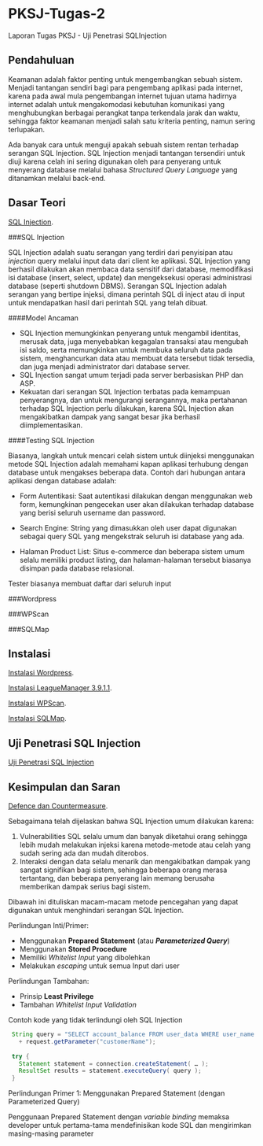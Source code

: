 # PKSJ-Tugas-2

Laporan Tugas PKSJ - Uji Penetrasi SQLInjection

## Pendahuluan

Keamanan adalah faktor penting untuk mengembangkan sebuah sistem. Menjadi tantangan sendiri bagi para pengembang aplikasi pada internet, karena pada awal mula pengembangan internet tujuan utama hadirnya internet adalah untuk mengakomodasi kebutuhan komunikasi yang menghubungkan berbagai perangkat tanpa terkendala jarak dan waktu, sehingga faktor keamanan menjadi salah satu kriteria penting, namun sering terlupakan.

Ada banyak cara untuk menguji apakah sebuah sistem rentan terhadap serangan SQL Injection. SQL Injection menjadi tantangan tersendiri untuk diuji karena celah ini sering digunakan oleh para penyerang untuk menyerang database melalui bahasa _Structured Query Language_ yang ditanamkan melalui back-end.

## Dasar Teori

 [SQL Injection](#sql-injection).
 
###SQL Injection
 
 SQL Injection adalah suatu serangan yang terdiri dari penyisipan atau *injection* query melalui input data dari client ke aplikasi. SQL Injection yang berhasil dilakukan akan membaca data sensitif dari database, memodifikasi isi database (insert, select, update) dan mengeksekusi operasi administrasi database (seperti shutdown DBMS).
 Serangan SQL Injection adalah serangan yang bertipe injeksi, dimana perintah SQL di inject atau di input untuk mendapatkan hasil dari perintah SQL yang telah dibuat.


####Model Ancaman
 
 * SQL Injection memungkinkan penyerang untuk mengambil identitas, merusak data, juga menyebabkan kegagalan transaksi atau mengubah isi saldo, serta memungkinkan untuk membuka seluruh data pada sistem, menghancurkan data atau membuat data tersebut tidak tersedia, dan juga menjadi administrator dari database server.
 * SQL Injection sangat umum terjadi pada server berbasiskan PHP dan ASP.
 * Kekuatan dari serangan SQL Injection terbatas pada kemampuan penyerangnya, dan untuk mengurangi serangannya, maka pertahanan terhadap SQL Injection perlu dilakukan, karena SQL Injection akan mengakibatkan dampak yang sangat besar jika berhasil diimplementasikan.

####Testing SQL Injection

Biasanya, langkah untuk mencari celah sistem untuk diinjeksi menggunakan metode SQL Injection adalah memahami kapan aplikasi terhubung dengan database untuk mengakses beberapa data. Contoh dari hubungan antara aplikasi dengan database adalah:

* Form Autentikasi: Saat autentikasi dilakukan dengan menggunakan web form, kemungkinan pengecekan user akan dilakukan terhadap database yang berisi seluruh username dan password.

* Search Engine: String yang dimasukkan oleh user dapat digunakan sebagai query SQL yang mengekstrak seluruh isi database yang ada.

* Halaman Product List: Situs e-commerce dan beberapa sistem umum selalu memiliki product listing, dan halaman-halaman tersebut biasanya disimpan pada database relasional.

Tester biasanya membuat daftar dari seluruh input

###Wordpress
 
###WPScan
 
###SQLMap

## Instalasi
[Instalasi Wordpress](https://github.com/rafiarr/PKSJ-Tugas-2/blob/master/instalasi_wordpress.md).

[Instalasi LeagueManager 3.9.1.1](https://github.com/rafiarr/PKSJ-Tugas-2/blob/master/instalasi_leaguemanager.md).

[Instalasi WPScan](lalal).

[Instalasi SQLMap](lalala).

## Uji Penetrasi SQL Injection
 [Uji Penetrasi SQL Injection](lalal)

## Kesimpulan dan Saran

 [Defence dan Countermeasure](lalala).

 Sebagaimana telah dijelaskan bahwa SQL Injection umum dilakukan karena:
 
 1. Vulnerabilities SQL selalu umum dan banyak diketahui orang sehingga lebih mudah melakukan injeksi karena metode-metode atau celah yang sudah sering ada dan mudah diterobos.
 2. Interaksi dengan data selalu menarik dan mengakibatkan dampak yang sangat signifikan bagi sistem, sehingga beberapa orang merasa tertantang, dan beberapa penyerang lain memang berusaha memberikan dampak serius bagi sistem.
 
 Dibawah ini dituliskan macam-macam metode pencegahan yang dapat digunakan untuk menghindari serangan SQL Injection.
 
 Perlindungan Inti/Primer:
 
 - Menggunakan __Prepared Statement__ (atau __*Parameterized Query*__)
 - Menggunakan __Stored Procedure__
 - Memiliki _Whitelist Input_ yang dibolehkan
 - Melakukan _escaping_ untuk semua Input dari user
 
 Perlindungan Tambahan:
 
 - Prinsip __Least Privilege__
 - Tambahan _Whitelist Input Validation_
 
 Contoh kode yang tidak terlindungi oleh SQL Injection
 
 ```Java
  String query = "SELECT account_balance FROM user_data WHERE user_name = "
    + request.getParameter("customerName");
  
  try {
  	Statement statement = connection.createStatement( … );
  	ResultSet results = statement.executeQuery( query );
  }
 ```
 
 Perlindungan Primer 1: Menggunakan Prepared Statement (dengan Parameterized Query)
 
 Penggunaan Prepared Statement dengan _variable binding_ memaksa developer untuk pertama-tama mendefinisikan kode SQL dan mengirimkan masing-masing parameter 
